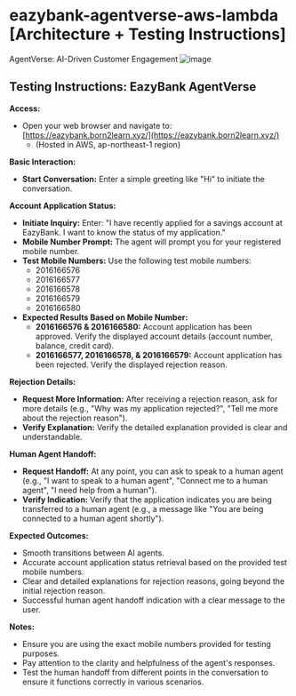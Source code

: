 # eazybank-agentverse-aws-lambda [Architecture + Testing Instructions]
AgentVerse: AI-Driven Customer Engagement
![image](https://github.com/user-attachments/assets/3a7b43ba-081d-42f8-b5e5-30b8e7fcffbd)

## Testing Instructions: EazyBank AgentVerse

**Access:**

*   Open your web browser and navigate to: [https://eazybank.born2learn.xyz/](https://eazybank.born2learn.xyz/)
    *   (Hosted in AWS, ap-northeast-1 region)

**Basic Interaction:**

*   **Start Conversation:** Enter a simple greeting like "Hi" to initiate the conversation.

**Account Application Status:**

*   **Initiate Inquiry:** Enter: "I have recently applied for a savings account at EazyBank. I want to know the status of my application."
*   **Mobile Number Prompt:** The agent will prompt you for your registered mobile number.
*   **Test Mobile Numbers:** Use the following test mobile numbers:
    *   2016166576
    *   2016166577
    *   2016166578
    *   2016166579
    *   2016166580
*   **Expected Results Based on Mobile Number:**
    *   **2016166576 & 2016166580:** Account application has been approved. Verify the displayed account details (account number, balance, credit card).
    *   **2016166577, 2016166578, & 2016166579:** Account application has been rejected. Verify the displayed rejection reason.

**Rejection Details:**

*   **Request More Information:** After receiving a rejection reason, ask for more details (e.g., "Why was my application rejected?", "Tell me more about the rejection reason").
*   **Verify Explanation:** Verify the detailed explanation provided is clear and understandable.

**Human Agent Handoff:**

*   **Request Handoff:** At any point, you can ask to speak to a human agent (e.g., "I want to speak to a human agent", "Connect me to a human agent", "I need help from a human").
*   **Verify Indication:** Verify that the application indicates you are being transferred to a human agent (e.g., a message like "You are being connected to a human agent shortly").

**Expected Outcomes:**

*   Smooth transitions between AI agents.
*   Accurate account application status retrieval based on the provided test mobile numbers.
*   Clear and detailed explanations for rejection reasons, going beyond the initial rejection reason.
*   Successful human agent handoff indication with a clear message to the user.

**Notes:**

*   Ensure you are using the exact mobile numbers provided for testing purposes.
*   Pay attention to the clarity and helpfulness of the agent's responses.
*   Test the human handoff from different points in the conversation to ensure it functions correctly in various scenarios.
